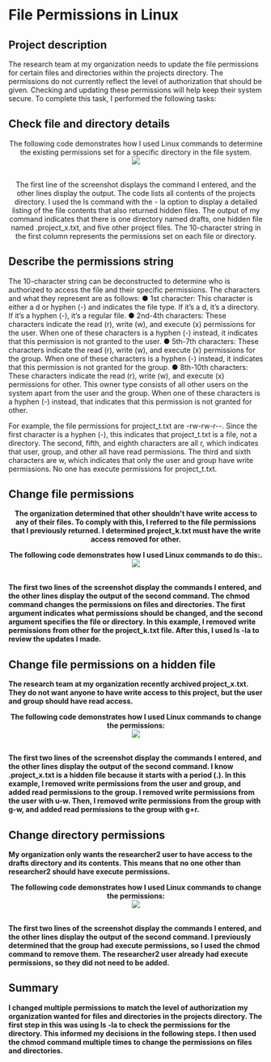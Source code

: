 <h1>File Permissions in Linux</h1>


<h2>Project description</h2>
The research team at my organization needs to update the file permissions for certain files and directories within the projects directory. The permissions do not currently reflect the level of authorization that should be given. Checking and updating these permissions will help keep their system secure. To complete this task, I performed the following tasks:
<br/>




<h2>Check file and directory details</h2>

<p align="center">
The following code demonstrates how I used Linux commands to determine the existing
permissions set for a specific directory in the file system. <br/>
<img src="https://i.imgur.com/i5eSJ7W.png"/>
<br />
<br />


<p align="center">
The first line of the screenshot displays the command I entered, and the other lines display the
output. The code lists all contents of the projects directory. I used the ls command with the -
la option to display a detailed listing of the file contents that also returned hidden files. The
output of my command indicates that there is one directory named drafts, one hidden file
named .project_x.txt, and five other project files. The 10-character string in the first
column represents the permissions set on each file or directory.  <br/>


<h2>Describe the permissions string</h2>
The 10-character string can be deconstructed to determine who is authorized to access the file and their specific permissions. The characters and what they represent are as follows:
●	1st character: This character is either a d or hyphen (-) and indicates the file type. If it’s a d, it’s a directory. If it’s a hyphen (-), it’s a regular file.
●	2nd-4th characters: These characters indicate the read (r), write (w), and execute (x) permissions for the user. When one of these characters is a hyphen (-) instead, it indicates that this permission is not granted to the user.
●	5th-7th characters: These characters indicate the read (r), write (w), and execute (x) permissions for the group. When one of these characters is a hyphen (-) instead, it indicates that this permission is not granted for the group.
●	8th-10th characters: These characters indicate the read (r), write (w), and execute (x) permissions for other. This owner type consists of all other users on the system apart from the user and the group. When one of these characters is a hyphen (-) instead, that indicates that this permission is not granted for other.

For example, the file permissions for project_t.txt are -rw-rw-r--. Since the first character is a hyphen (-), this indicates that project_t.txt is a file, not a directory. The second, fifth, and eighth characters are all r, which indicates that user, group, and other all have read permissions. The third and sixth characters are w, which indicates that only the user and group have write permissions. No one has execute permissions for project_t.txt.
 
<b/>



<h2>Change file permissions</h2>

<p align="center">
The organization determined that other shouldn&#39;t have write access to any of their files. To
comply with this, I referred to the file permissions that I previously returned. I determined
project_k.txt must have the write access removed for other. <br/>
 <p align="center">
  The following code demonstrates how I used Linux commands to do this:. <br/>
<img src="https://i.imgur.com/d63hFJT.png"/>
<br />
<br />

The first two lines of the screenshot display the commands I entered, and the other lines display
the output of the second command. The chmod command changes the permissions on files and
directories. The first argument indicates what permissions should be changed, and the second
argument specifies the file or directory. In this example, I removed write permissions from other
for the project_k.txt file. After this, I used ls -la to review the updates I made.
<b/>


<h2>Change file permissions on a hidden file</h2>
The research team at my organization recently archived project_x.txt. They do not want
anyone to have write access to this project, but the user and group should have read access.
<b/>


<p align="center">
The following code demonstrates how I used Linux commands to change the permissions: <br/>
<img src="https://i.imgur.com/ofvBUEz.png"/>
<br />
<br />

The first two lines of the screenshot display the commands I entered, and the other lines display
the output of the second command. I know .project_x.txt is a hidden file because it starts
with a period (.). In this example, I removed write permissions from the user and group, and
added read permissions to the group. I removed write permissions from the user with u-w.
Then, I removed write permissions from the group with g-w, and added read permissions to the
group with g+r.
<b/>



<h2>Change directory permissions</h2>
My organization only wants the researcher2 user to have access to the drafts directory and
its contents. This means that no one other than researcher2 should have execute
permissions.
<b/>


<p align="center">
The following code demonstrates how I used Linux commands to change the permissions: <br/>
<img src="https://i.imgur.com/qO31w7J.png"/>
<br />
<br />

The first two lines of the screenshot display the commands I entered, and the other lines display
the output of the second command. I previously determined that the group had execute
permissions, so I used the chmod command to remove them. The researcher2 user already
had execute permissions, so they did not need to be added.
<b/>

<h2>Summary</h2>
I changed multiple permissions to match the level of authorization my organization wanted for
files and directories in the projects directory. The first step in this was using ls -la to check
the permissions for the directory. This informed my decisions in the following steps. I then used
the chmod command multiple times to change the permissions on files and directories.
<b/>



<br />
<br />

<br />

 
</p>


<!--
 ```diff
- text in red
+ text in green
! text in orange
# text in gray
@@ text in purple (and bold)@@
```
